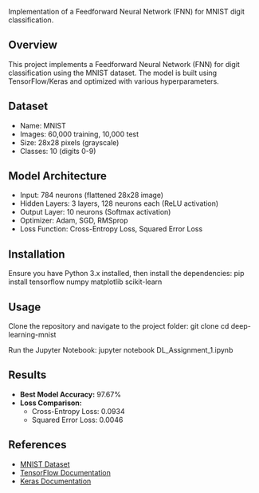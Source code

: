 Implementation of a Feedforward Neural Network (FNN) for MNIST digit classification.

## Overview
This project implements a Feedforward Neural Network (FNN) for digit classification using the MNIST dataset. The model is built using TensorFlow/Keras and optimized with various hyperparameters.

## Dataset
- Name: MNIST
- Images: 60,000 training, 10,000 test
- Size: 28x28 pixels (grayscale)
- Classes: 10 (digits 0-9)

## Model Architecture
- Input: 784 neurons (flattened 28x28 image)
- Hidden Layers: 3 layers, 128 neurons each (ReLU activation)
- Output Layer: 10 neurons (Softmax activation)
- Optimizer: Adam, SGD, RMSprop
- Loss Function: Cross-Entropy Loss, Squared Error Loss

## Installation
Ensure you have Python 3.x installed, then install the dependencies:
pip install tensorflow numpy matplotlib scikit-learn

## Usage
Clone the repository and navigate to the project folder:
git clone <repo-link>
cd deep-learning-mnist

Run the Jupyter Notebook:
jupyter notebook DL_Assignment_1.ipynb

## Results
- **Best Model Accuracy:** 97.67%
- **Loss Comparison:**
  - Cross-Entropy Loss: 0.0934
  - Squared Error Loss: 0.0046

## References
- [MNIST Dataset](http://yann.lecun.com/exdb/mnist/)
- [TensorFlow Documentation](https://www.tensorflow.org/)
- [Keras Documentation](https://keras.io/)
